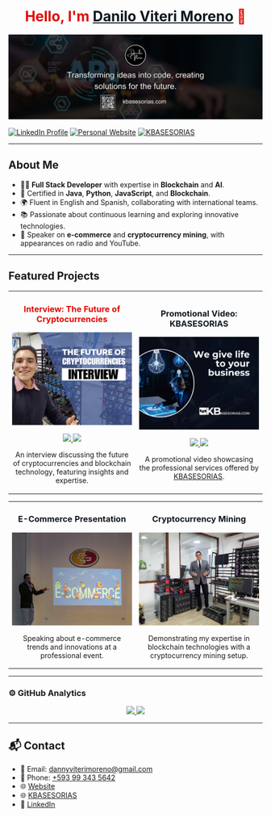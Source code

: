 <div align="center">
<h1 align="center" style="color:#E10600;">Hello, I'm <a href="https://www.daniloviteri.com" style="color:#101820;">Danilo Viteri Moreno</a> 👋</h1>
</div>
<img src="https://github.com/KRSNA-BLR/KRSNA-BLR/blob/main/Transforming-ideas-into-code%2C-creating-solutions-for-the-future.jpg" alt="Danilo Viteri Banner">

[![LinkedIn Profile](https://img.shields.io/badge/LinkedIn-Connect-101820?style=for-the-badge&logo=linkedin&logoColor=white)](https://www.linkedin.com/in/danilo-viteri-moreno/)
[![Personal Website](https://img.shields.io/badge/Website-Visit-E10600?style=for-the-badge&logo=internet-explorer&logoColor=white)](https://www.daniloviteri.com)
[![KBASESORIAS](https://img.shields.io/badge/KBASESORIAS-Visit-101820?style=for-the-badge&logo=google&logoColor=white)](https://kbasesorias.com/)

---

## **About Me**

- 👨‍💻 **Full Stack Developer** with expertise in **Blockchain** and **AI**.
- 🌟 Certified in **Java**, **Python**, **JavaScript**, and **Blockchain**.
- 🌍 Fluent in English and Spanish, collaborating with international teams.
- 📚 Passionate about continuous learning and exploring innovative technologies.
- 🎤 Speaker on **e-commerce** and **cryptocurrency mining**, with appearances on radio and YouTube.

---

## **Featured Projects**
<table>
<tr>
<td width="50%">
<h3 align="center" style="color:#E10600;">Interview: The Future of Cryptocurrencies</h3>
<div align="center">
<a href="https://www.youtube.com/watch?v=YkWpRFGjzac" target="_blank">
<img src="https://github.com/KRSNA-BLR/KRSNA-BLR/blob/main/crypto-interview.jpg" width="400" alt="Cryptocurrency Interview"></a>
<p>
<a href="https://www.youtube.com/watch?v=YkWpRFGjzac" target="_blank">
<img src="https://img.shields.io/badge/Watch%20Video-E10600?style=for-the-badge&logo=youtube&logoColor=white">
</a>
<a href="https://github.com/KRSNA-BLR/cryptocurrency-mining-setup" target="_blank">
<img src="https://img.shields.io/badge/Mining%20Setup-101820?style=for-the-badge&logo=github&logoColor=white">
</a>
</p>
<p>An interview discussing the future of cryptocurrencies and blockchain technology, featuring insights and expertise.</p>
</div>
</td>

<td width="50%">
<h3 align="center" style="color:#101820;">Promotional Video: KBASESORIAS</h3>
<div align="center">
<a href="https://www.youtube.com/watch?v=lT0nYgzaqqA" target="_blank">
<img src="https://github.com/KRSNA-BLR/KRSNA-BLR/blob/main/kbasesorias-video.jpg" width="400" alt="KBASESORIAS Promotional Video"></a>
<p>
<a href="https://www.youtube.com/watch?v=lT0nYgzaqqA" target="_blank">
<img src="https://img.shields.io/badge/Watch%20Video-101820?style=for-the-badge&logo=youtube&logoColor=white">
</a>
<a href="https://kbasesorias.com/" target="_blank">
<img src="https://img.shields.io/badge/Visit%20Website-E10600?style=for-the-badge&logo=google&logoColor=white">
</a>
</p>
<p>A promotional video showcasing the professional services offered by <a href="https://kbasesorias.com/" target="_blank">KBASESORIAS</a>.</p>
</div>
</td>
</tr>
</table>


<table>
<tr>
<td width="50%">
<h3 align="center" style="color:#101820;">E-Commerce Presentation</h3>
<div align="center">
<img src="https://github.com/KRSNA-BLR/KRSNA-BLR/blob/main/DANILO-VITERI-E-COMMERCE.jpg" width="400" alt="E-Commerce Presentation">
<p>Speaking about e-commerce trends and innovations at a professional event.</p>
</div>
</td>

<td width="50%">
    <h3 align="center" style="color:#101820;">
        <a href="https://github.com/KRSNA-BLR/cryptocurrency-mining-setup" style="color:#101820; text-decoration: none;">Cryptocurrency Mining</a>
    </h3>
    <div align="center">
        <a href="https://github.com/KRSNA-BLR/cryptocurrency-mining-setup">
            <img src="https://github.com/KRSNA-BLR/KRSNA-BLR/blob/main/DANILO-VITERI-CRIPTOMONEDAS.jpg" width="400" alt="Cryptocurrency Mining">
        </a>
        <p>Demonstrating my expertise in blockchain technologies with a cryptocurrency mining setup.</p>
    </div>
</td>
</tr>
</table>


---

### ⚙️ **GitHub Analytics**

<p align="center">
<a href="https://github.com/KRSNA-BLR">
  <img height="180em" src="https://github-readme-stats-eight-theta.vercel.app/api?username=KRSNA-BLR&show_icons=true&theme=algolia&include_all_commits=true&count_private=true"/>
  <img height="180em" src="https://github-readme-stats-eight-theta.vercel.app/api/top-langs/?username=KRSNA-BLR&layout=compact&langs_count=8&theme=algolia"/>
</a>
</p>

---

## **📬 Contact**

- 📧 Email: [dannyviterimoreno@gmail.com](mailto:dannyviterimoreno@gmail.com)
- 📱 Phone: [+593 99 343 5642](tel:+593993435642)
- 🌐 [Website](https://www.daniloviteri.com)
- 🌐 [KBASESORIAS](https://kbasesorias.com/)
- 💼 [LinkedIn](https://www.linkedin.com/in/danilo-viteri-moreno/)

